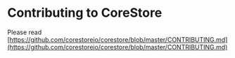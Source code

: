 # Contributing to CoreStore

Please read [https://github.com/corestoreio/corestore/blob/master/CONTRIBUTING.md](https://github.com/corestoreio/corestore/blob/master/CONTRIBUTING.md)
